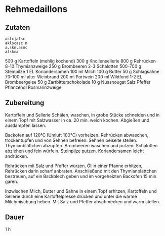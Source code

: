 # Rehmedaillons

## Zutaten
	aslcjalsc
	aklscasc.m
	a.skn.asnc
	alskca
500 g       Kartoffeln (mehlig kochend)
300 g       Knollensellerie
800 g       Rehrücken
8-10        Thymianzweige
250 g       Brombeeren
2-3         Schalotten
500-700 g   Steinpilze
1 EL        Koriandersamen
100 ml      Milch
100 g       Butter
50 g        Schlagsahne
70-100 ml   alter Weinbrand
200 ml      Portwein
200 ml      Wildfond
1-2 EL      Brombeergelee
50 g        Zartbitterschokolade
10 g        Nussnougat
Salz
Pfeffer
Pflanzenöl
Rosmarinzweige
## Zubereitung
Kartoffeln und Sellerie Schälen, waschen, in grobe Stücke schneiden und in einem Topf mit Salzwasser in ca. 20 min. weich kochen. Abgießen und ausdampfen lassen.

Backofen auf 120°C (Umluft 100°C) vorheizen. Rehrücken abwaschen, trockentupfen und von Sehnen befreien. Sehnen beiseite stellen. Thymianblättchen abzupfen. Brombeeren waschen und putzen. Schalotten abziehen und fein würfeln. Steinpilze putzen. Koriandersamen leicht andrücken.

Rehrücken mit Salz und Pfeffer würzen, Öl in einer Pfanne erhitzen, Rehrücken darin scharf anbraten. Anschließend mit den Thymianblättchen bestreuen, auf ein Backblech geben und im vorgeheizten Backofen 15 min. garen. 

Inzwischen Milch, Butter und Sahne in einem Topf erhitzen, Kartoffeln und Sellerie durch eine Kartoffelpresse drücken und unter die warme Milchmischung heben. Mit Salz und Pfeffer abschmecken und warm stellen.

## Dauer
1 h